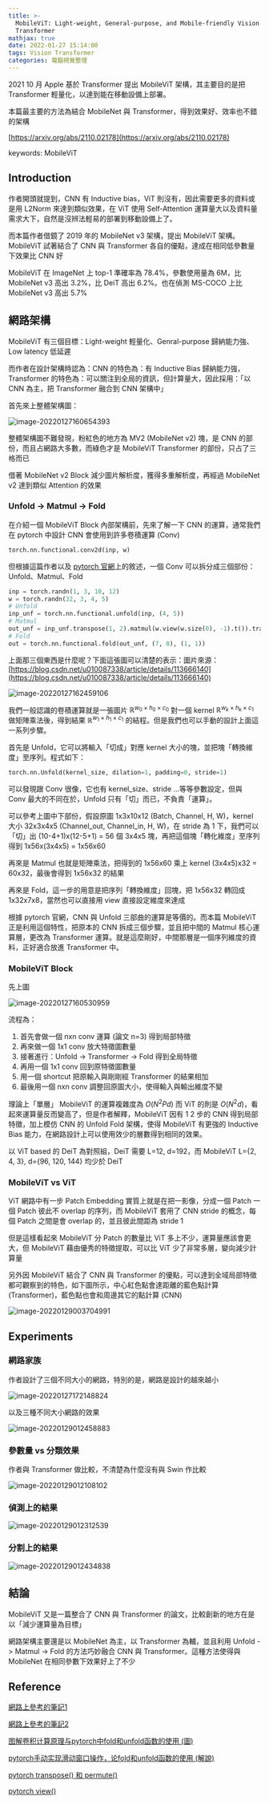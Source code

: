 ```yaml
---
title: >-
  MobileViT: Light-weight, General-purpose, and Mobile-friendly Vision
  Transformer
mathjax: true
date: 2022-01-27 15:14:00
tags: Vision Transformer
categories: 電腦視覺整理
---
```


2021 10 月 Apple 基於 Transformer 提出 MobileViT 架構，其主要目的是把 Transformer 輕量化，以達到能在移動設備上部署。

本篇最主要的方法為結合 MobileNet 與 Transformer，得到效果好、效率也不錯的架構

[https://arxiv.org/abs/2110.02178](https://arxiv.org/abs/2110.02178)

keywords: MobileViT
<!--more-->

## Introduction

作者開頭就提到，CNN 有 Inductive bias，ViT 則沒有，因此需要更多的資料或是用 L2Norm 來達到類似效果，在 ViT 使用 Self-Attention 運算量大以及資料量需求大下，自然是沒辨法輕易的部署到移動設備上了。

而本篇作者借鏡了 2019 年的 MobileNet v3 架構，提出 MobileViT 架構。MobileViT 試著結合了 CNN 與 Transformer 各自的優點，達成在相同低參數量下效果比 CNN 好

MobileViT 在 ImageNet 上 top-1 準確率為 78.4%，參數使用量為 6M，比 MobileNet v3 高出 3.2%，比 DeiT 高出 6.2%。也在偵測 MS-COCO 上比 MobileNet v3 高出 5.7%

## 網路架構

MobileViT 有三個目標：Light-weight 輕量化、Genral-purpose 歸納能力強、Low latency 低延遲

而作者在設計架構時認為：CNN 的特色為：有 Inductive Bias 歸納能力強，Transformer 的特色為：可以關注到全局的資訊，但計算量大，因此採用：「以 CNN 為主，把 Transformer 融合到 CNN 架構中」

首先來上整體架構圖：

![image-20220127160654393](https://i.imgur.com/W2Q0mH6.png)

整體架構圖不難發現，粉紅色的地方為 MV2 (MobileNet v2) 塊，是 CNN 的部份，而且占網路大多數，而綠色才是 MobileViT Transformer 的部份，只占了三格而已

借著 MobileNet v2 Block 減少圖片解析度，獲得多重解析度，再經過 MobileNet v2 達到類似 Attention 的效果

### Unfold -> Matmul -> Fold

在介紹一個 MobileViT Block 內部架構前，先來了解一下 CNN 的運算，通常我們在 pytorch 中設計 CNN 會使用到許多卷積運算 (Conv)

```python
torch.nn.functional.conv2d(inp, w)
```

但根據這篇作者以及 [pytorch 官網](https://pytorch.org/docs/stable/generated/torch.nn.Unfold.html)上的敘述，一個 Conv 可以拆分成三個部份：Unfold、Matmul、Fold

```python
inp = torch.randn(1, 3, 10, 12)
w = torch.randn(32, 3, 4, 5)
# Unfold
inp_unf = torch.nn.functional.unfold(inp, (4, 5))
# Matmul
out_unf = inp_unf.transpose(1, 2).matmul(w.view(w.size(0), -1).t()).transpose(1, 2)
# Fold
out = torch.nn.functional.fold(out_unf, (7, 8), (1, 1))
```

上面那三個東西是什麼呢？下面這張圖可以清楚的表示：圖片來源：[https://blog.csdn.net/u010087338/article/details/113666140](https://blog.csdn.net/u010087338/article/details/113666140)

![image-20220127162459106](https://i.imgur.com/NsWeQJX.png)

我們一般認識的卷積運算就是一張圖片 $\mathbb{R}^{w_0\times h_0 \times c_0}$ 對一個 kernel  $\mathbb{R}^{w_k\times h_k\times c_1}$ 做矩陣乘法後，得到結果 $\mathbb{R}^{w_1\times h_1\times c_1}$ 的結程。但是我們也可以手動的設計上面這一系列步驟。

首先是 Unfold，它可以將輸入「切成」對應 kernel 大小的塊，並把塊「轉換維度」至序列。程式如下：

```python
torch.nn.Unfold(kernel_size, dilation=1, padding=0, stride=1)
```

可以發現跟 Conv 很像，它也有 kernel_size、stride …等等參數設定，但與 Conv 最大的不同在於，Unfold 只有「切」而已，不負責「運算」。

可以參考上圖中下部份，假設原圖 1x3x10x12 (Batch, Channel, H, W)，kernel 大小 32x3x4x5 (Channel_out, Channel_in, H, W)，在 stride 為 1 下，我們可以「切」出 (10-4+1)x(12-5+1) = 56 個 3x4x5 塊，再把這個塊「轉化維度」至序列得到 1x56x(3x4x5) = 1x56x60

再來是 Matmul 也就是矩陣乘法，把得到的 1x56x60 乘上 kernel (3x4x5)x32 = 60x32，最後會得到 1x56x32 的結果

再來是 Fold，這一步的用意是把序列「轉換維度」回塊，把 1x56x32 轉回成 1x32x7x8，當然也可以直接用 view 直接設定維度來達成

根據 pytorch 官網，CNN 與 Unfold 三部曲的運算是等價的。而本篇 MobileViT 正是利用這個特性，把原本的 CNN 拆成三個步驟，並且把中間的 Matmul 核心運算層，更改為 Transformer 運算。就是這麼剛好，中間那層是一個序列維度的資料，正好適合放進 Transformer 中。


### MobileViT Block

先上圖

![image-20220127160530959](https://i.imgur.com/GX6A0uO.png)

流程為：

1. 首先會做一個 nxn conv 運算 (論文 n=3) 得到局部特徵
2. 再來做一個 1x1 conv 放大特徵圖數量
3. 接著進行：Unfold -> Transformer -> Fold 得到全局特徵
4. 再用一個 1x1 conv 回到原特徵圖數量
5. 用一個 shortcut 把原輸入與剛剛經 Transformer 的結果相加
6. 最後用一個 nxn conv 調整回原圖大小，使得輸入與輸出維度不變

理論上「單層」 MobileViT 的運算複雜度為 $O(N^2Pd)$ 而 ViT 的則是 $O(N^2d)$，看起來運算量反而變高了，但是作者解釋，MobileViT 因有 1 2 步的 CNN 得到局部特徵，加上模仿 CNN 的 Unfold Fold 架構，使得 MobileViT 有更強的 Inductive Bias 能力，在網路設計上可以使用效少的層數得到相同的效果。

以 ViT based 的 DeiT 為對照組，DeiT 需要 L=12, d=192，而 MobileViT L={2, 4, 3}, d={96, 120, 144} 均少於 DeiT

### MobileViT vs ViT

ViT 網路中有一步 Patch Embedding 實質上就是在把一影像，分成一個 Patch 一個 Patch 彼此不 overlap 的序列，而 MobileViT 套用了 CNN stride 的概念，每個 Patch 之間是會 overlap 的，並且彼此間距為 stride 1

但是這樣看起來 MobileViT 分 Patch 的數量比 ViT 多上不少，運算量應該會更大，但 MobileViT 藉由優秀的特徵提取，可以比 ViT 少了非常多層，變向減少計算量

另外因 MobileViT 結合了 CNN 與 Transformer 的優點，可以達到全域局部特徵都可觀察到的特色，如下圖所示，中心紅色點會達距離的藍色點計算 (Transformer)，藍色點也會和周邊其它的點計算 (CNN) 

![image-20220129003704991](https://i.imgur.com/89weffQ.png)

## Experiments

### 網路家族

作者設計了三個不同大小的網路，特別的是，網路是設計的越來越小

![image-20220127172148824](https://i.imgur.com/X8NtFGR.png)

以及三種不同大小網路的效果

![image-20220129012458883](https://i.imgur.com/uRodGGI.png)

### 參數量 vs 分類效果

作者與 Transformer 做比較，不清楚為什麼沒有與 Swin 作比較

![image-20220129012108102](https://i.imgur.com/pUnohgN.png)

### 偵測上的結果

![image-20220129012312539](https://i.imgur.com/FgcgUeb.png)

### 分割上的結果

![image-20220129012434838](https://i.imgur.com/WLRikce.png)

## 結論

MobileViT 又是一篇整合了 CNN 與 Transformer 的論文，比較創新的地方在是以「減少運算量為目標」

網路架構主要還是以 MobileNet 為主，以 Transformer 為輔，並且利用 Unfold -> Matmul -> Fold 的方法巧妙融合 CNN 與 Transformer。這種方法使得與 MobileNet 在相同參數下效果好上了不少

## Reference

[網路上參考的筆記1](https://aijishu.com/a/1060000000243736)

[網路上參考的筆記2](https://blog.csdn.net/u014546828/article/details/120741293)

[图解卷积计算原理与pytorch中fold和unfold函数的使用 (圖) ](https://blog.csdn.net/u010087338/article/details/113666140)

[pytorch手动实现滑动窗口操作，论fold和unfold函数的使用 (解說)](https://blog.csdn.net/LoseInVain/article/details/88139435)

[pytorch transpose() 和 permute()](https://blog.csdn.net/xinjieyuan/article/details/105232802)

[pytorch view()](https://blog.csdn.net/york1996/article/details/81949843)